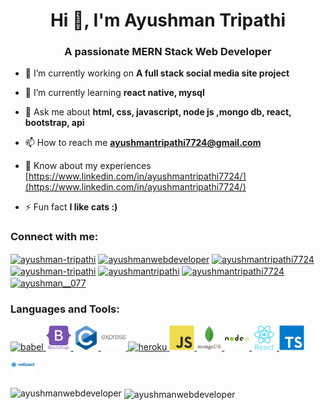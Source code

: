 <h1 align="center">Hi 👋, I'm Ayushman Tripathi</h1>
<h3 align="center">A passionate MERN Stack Web Developer</h3>

- 🔭 I’m currently working on **A full stack social media site project**

- 🌱 I’m currently learning **react native, mysql**

- 💬 Ask me about **html, css, javascript, node js ,mongo db, react, bootstrap, api**

- 📫 How to reach me **ayushmantripathi7724@gmail.com**

- 📄 Know about my experiences [https://www.linkedin.com/in/ayushmantripathi7724/](https://www.linkedin.com/in/ayushmantripathi7724/)

- ⚡ Fun fact **I like cats :)**

<h3 align="left">Connect with me:</h3>
<p align="left">
<a href="https://codepen.io/ayushman-tripathi" target="blank"><img align="center" src="https://raw.githubusercontent.com/rahuldkjain/github-profile-readme-generator/master/src/images/icons/Social/codepen.svg" alt="ayushman-tripathi" height="30" width="40" /></a>
<a href="https://dev.to/ayushmanwebdeveloper" target="blank"><img align="center" src="https://raw.githubusercontent.com/rahuldkjain/github-profile-readme-generator/master/src/images/icons/Social/devto.svg" alt="ayushmanwebdeveloper" height="30" width="40" /></a>
<a href="https://linkedin.com/in/ayushmantripathi7724" target="blank"><img align="center" src="https://raw.githubusercontent.com/rahuldkjain/github-profile-readme-generator/master/src/images/icons/Social/linked-in-alt.svg" alt="ayushmantripathi7724" height="30" width="40" /></a>
<a href="https://stackoverflow.com/users/ayushman-tripathi" target="blank"><img align="center" src="https://raw.githubusercontent.com/rahuldkjain/github-profile-readme-generator/master/src/images/icons/Social/stack-overflow.svg" alt="ayushman-tripathi" height="30" width="40" /></a>
<a href="https://codesandbox.com/ayushmantripathi" target="blank"><img align="center" src="https://raw.githubusercontent.com/rahuldkjain/github-profile-readme-generator/master/src/images/icons/Social/codesandbox.svg" alt="ayushmantripathi" height="30" width="40" /></a>
<a href="https://fb.com/ayushmantripathi7724" target="blank"><img align="center" src="https://raw.githubusercontent.com/rahuldkjain/github-profile-readme-generator/master/src/images/icons/Social/facebook.svg" alt="ayushmantripathi7724" height="30" width="40" /></a>
<a href="https://instagram.com/ayushman__077" target="blank"><img align="center" src="https://raw.githubusercontent.com/rahuldkjain/github-profile-readme-generator/master/src/images/icons/Social/instagram.svg" alt="ayushman__077" height="30" width="40" /></a>
</p>

<h3 align="left">Languages and Tools:</h3>
<p align="left"> <a href="https://babeljs.io/" target="_blank" rel="noreferrer"> <img src="https://www.vectorlogo.zone/logos/babeljs/babeljs-icon.svg" alt="babel" width="40" height="40"/> </a> <a href="https://getbootstrap.com" target="_blank" rel="noreferrer"> <img src="https://raw.githubusercontent.com/devicons/devicon/master/icons/bootstrap/bootstrap-plain-wordmark.svg" alt="bootstrap" width="40" height="40"/> </a> <a href="https://www.cprogramming.com/" target="_blank" rel="noreferrer"> <img src="https://raw.githubusercontent.com/devicons/devicon/master/icons/c/c-original.svg" alt="c" width="40" height="40"/> </a> <a href="https://expressjs.com" target="_blank" rel="noreferrer"> <img src="https://raw.githubusercontent.com/devicons/devicon/master/icons/express/express-original-wordmark.svg" alt="express" width="40" height="40"/> </a> <a href="https://heroku.com" target="_blank" rel="noreferrer"> <img src="https://www.vectorlogo.zone/logos/heroku/heroku-icon.svg" alt="heroku" width="40" height="40"/> </a> <a href="https://developer.mozilla.org/en-US/docs/Web/JavaScript" target="_blank" rel="noreferrer"> <img src="https://raw.githubusercontent.com/devicons/devicon/master/icons/javascript/javascript-original.svg" alt="javascript" width="40" height="40"/> </a> <a href="https://www.mongodb.com/" target="_blank" rel="noreferrer"> <img src="https://raw.githubusercontent.com/devicons/devicon/master/icons/mongodb/mongodb-original-wordmark.svg" alt="mongodb" width="40" height="40"/> </a> <a href="https://nodejs.org" target="_blank" rel="noreferrer"> <img src="https://raw.githubusercontent.com/devicons/devicon/master/icons/nodejs/nodejs-original-wordmark.svg" alt="nodejs" width="40" height="40"/> </a> <a href="https://reactjs.org/" target="_blank" rel="noreferrer"> <img src="https://raw.githubusercontent.com/devicons/devicon/master/icons/react/react-original-wordmark.svg" alt="react" width="40" height="40"/> </a> <a href="https://www.typescriptlang.org/" target="_blank" rel="noreferrer"> <img src="https://raw.githubusercontent.com/devicons/devicon/master/icons/typescript/typescript-original.svg" alt="typescript" width="40" height="40"/> </a> <a href="https://webpack.js.org" target="_blank" rel="noreferrer"> <img src="https://raw.githubusercontent.com/devicons/devicon/d00d0969292a6569d45b06d3f350f463a0107b0d/icons/webpack/webpack-original-wordmark.svg" alt="webpack" width="40" height="40"/> </a> </p>

<p><img align="left" src="https://github-readme-stats.vercel.app/api/top-langs?username=ayushmanwebdeveloper&show_icons=true&locale=en&layout=compact" alt="ayushmanwebdeveloper" /></p>

<p>&nbsp;<img align="center" src="https://github-readme-stats.vercel.app/api?username=ayushmanwebdeveloper&show_icons=true&locale=en" alt="ayushmanwebdeveloper" /></p>
